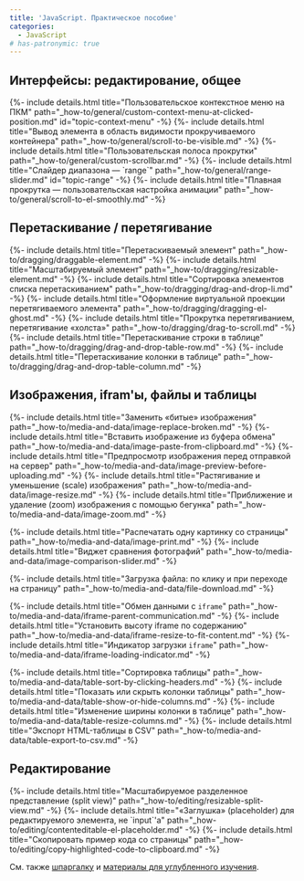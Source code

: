 ```yaml
---
title: 'JavaScript. Практическое пособие'
categories:
  - JavaScript
# has-patronymic: true
---
```


<section>
  <h2>Интерфейсы: редактирование, общее</h2>
  {%- include details.html title="Пользовательское контекстное меню на ПКМ" path="_how-to/general/custom-context-menu-at-clicked-position.md" id="topic-context-menu" -%}
  {%- include details.html title="Вывод элемента в область видимости прокручиваемого контейнера" path="_how-to/general/scroll-to-be-visible.md" -%}
  {%- include details.html title="Пользовательская полоса прокрутки" path="_how-to/general/custom-scrollbar.md" -%}
  {%- include details.html title="Слайдер диапазона — `range`" path="_how-to/general/range-slider.md" id="topic-range" -%}
  {%- include details.html title="Плавная прокрутка — пользовательская настройка анимации" path="_how-to/general/scroll-to-el-smoothly.md" -%}
</section>

<section>
  <h2>Перетаскивание / перетягивание</h2>
  {%- include details.html title="Перетаскиваемый элемент" path="_how-to/dragging/draggable-element.md" -%}
  {%- include details.html title="Масштабируемый элемент" path="_how-to/dragging/resizable-element.md" -%}
  {%- include details.html title="Сортировка элементов списка перетаскиванием" path="_how-to/dragging/drag-and-drop-li.md" -%}
  {%- include details.html title="Оформление виртуальной проекции перетягиваемого элемента" path="_how-to/dragging/dragging-el-ghost.md" -%}
  {%- include details.html title="Прокрутка перетягиванием, перетягивание «холста»" path="_how-to/dragging/drag-to-scroll.md" -%}
  {%- include details.html title="Перетаскивание строки в таблице" path="_how-to/dragging/drag-and-drop-table-row.md" -%}
  {%- include details.html title="Перетаскивание колонки в таблице" path="_how-to/dragging/drag-and-drop-table-column.md" -%}
</section>

<section>
  <h2>Изображения, ifram'ы, файлы и таблицы</h2>

  {%- include details.html title="Заменить «битые» изображения" path="_how-to/media-and-data/image-replace-broken.md" -%}
  {%- include details.html title="Вставить изображение из буфера обмена" path="_how-to/media-and-data/image-paste-from-clipboard.md" -%}
  {%- include details.html title="Предпросмотр изображения перед отправкой на сервер" path="_how-to/media-and-data/image-preview-before-uploading.md" -%}
  {%- include details.html title="Растягивание и уменьшение (scale) изображения" path="_how-to/media-and-data/image-resize.md" -%}
  {%- include details.html title="Приближение и удаление (zoom) изображения с помощью бегунка" path="_how-to/media-and-data/image-zoom.md" -%}

  {%- include details.html title="Распечатать одну картинку со страницы" path="_how-to/media-and-data/image-print.md" -%}
  {%- include details.html title="Виджет сравнения фотографий" path="_how-to/media-and-data/image-comparison-slider.md" -%}

  {%- include details.html title="Загрузка файла: по клику и при переходе на страницу" path="_how-to/media-and-data/file-download.md" -%}

  {%- include details.html title="Обмен данными с `iframe`" path="_how-to/media-and-data/iframe-parent-communication.md" -%}
  {%- include details.html title="Установить высоту iframe по содержанию" path="_how-to/media-and-data/iframe-resize-to-fit-content.md" -%}
  {%- include details.html title="Индикатор загрузки `iframe`" path="_how-to/media-and-data/iframe-loading-indicator.md" -%}

  {%- include details.html title="Сортировка таблицы" path="_how-to/media-and-data/table-sort-by-clicking-headers.md" -%}
  {%- include details.html title="Показать или скрыть колонки таблицы" path="_how-to/media-and-data/table-show-or-hide-columns.md" -%}
  {%- include details.html title="Изменение ширины колонки в таблице" path="_how-to/media-and-data/table-resize-columns.md" -%}
  {%- include details.html title="Экспорт HTML-таблицы в CSV" path="_how-to/media-and-data/table-export-to-csv.md" -%}
</section>

<section>
  <h2>Редактирование</h2>
  {%- include details.html title="Масштабируемое разделенное представление (split view)" path="_how-to/editing/resizable-split-view.md" -%}
  {%- include details.html title="«Заглушка» (placeholder) для редактируемого элемента, не `input`'а" path="_how-to/editing/contenteditable-el-placeholder.md" -%}
  {%- include details.html title="Скопировать пример кода со страницы" path="_how-to/editing/copy-highlighted-code-to-clipboard.md" -%}
</section>

См. также [шпаргалку](/) и [материалы для углубленного изучения](/js/advanced-theory.html).
